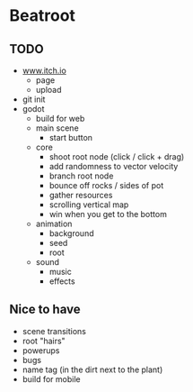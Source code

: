 # Beatroot

## TODO

- www.itch.io
  - page
  - upload
- git init
- godot
  - build for web
  - main scene
    - start button
  - core
    - shoot root node (click / click + drag)
    - add randomness to vector velocity
    - branch root node
    - bounce off rocks / sides of pot
    - gather resources
    - scrolling vertical map
    - win when you get to the bottom
  - animation
    - background
    - seed
    - root
  - sound
    - music
    - effects

## Nice to have

- scene transitions
- root "hairs"
- powerups
- bugs
- name tag (in the dirt next to the plant)
- build for mobile